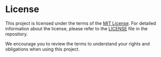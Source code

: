 # License

This project is licensed under the terms of the [MIT License](https://opensource.org/licenses/MIT). For detailed information about the license, please refer to the [LICENSE](https://github.com/fanzhanglab/pyCellPhenoX/blob/main/LICENSE) file in the repository.

We encourage you to review the terms to understand your rights and obligations when using this project.

